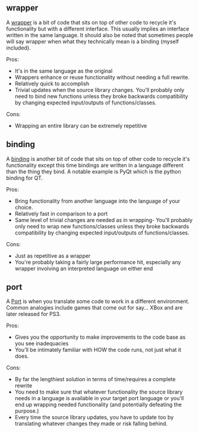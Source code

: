 ## wrapper
A  [wrapper](http://en.wikipedia.org/wiki/Wrapper_library)  is a bit of code that sits on top of other code to recycle it's functionality but with a different interface. This usually implies an interface written in the same language. It should also be noted that sometimes people will say wrapper when what they technically mean is a binding (myself included).

Pros:

-   It's in the same language as the original
-   Wrappers enhance or reuse functionality without needing a full rewrite.
-   Relatively quick to accomplish
-   Trivial updates when the source library changes. You'll probably only need to bind new functions unless they broke backwards compatibility by changing expected input/outputs of functions/classes.

Cons:

-   Wrapping an entire library can be extremely repetitive

## binding
A  [binding](http://en.wikipedia.org/wiki/Language_binding)  is another bit of code that sits on top of other code to recycle it's functionality except this time bindings are written in a language different than the thing they bind. A notable example is PyQt which is the python binding for QT.

Pros:

-   Bring functionality from another language into the language of your choice.
-   Relatively fast in comparison to a port
-   Same level of trivial changes are needed as in wrapping- You'll probably only need to wrap new functions/classes unless they broke backwards compatibility by changing expected input/outputs of functions/classes.

Cons:

-   Just as repetitive as a wrapper
-   You're probably taking a fairly large performance hit, especially any wrapper involving an interpreted language on either end

## port
A  [Port](http://en.wikipedia.org/wiki/Porting)  is when you translate some code to work in a different environment. Common analogies include games that come out for say... XBox and are later released for PS3.

Pros:

-   Gives you the opportunity to make improvements to the code base as you see inadequacies
-   You'll be intimately familiar with HOW the code runs, not just what it does.

Cons:

-   By far the lengthiest solution in terms of time/requires a complete rewrite
-   You need to make sure that whatever functionality the source library needs in a language is available in your target port language or you'll end up wrapping needed functionality (and potentially defeating the purpose.)
-   Every time the source library updates, you have to update too by translating whatever changes they made or risk falling behind.
<!--stackedit_data:
eyJoaXN0b3J5IjpbMTM0NDk3NzA1Ml19
-->